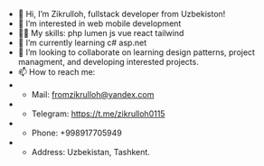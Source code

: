 - 👋 Hi, I’m Zikrulloh, fullstack developer from Uzbekiston!
- 👀 I’m interested in web mobile development
- 🐱‍👤 My skills: php lumen js vue react tailwind
- 🌱 I’m currently learning c# asp.net
- 💞️ I’m looking to collaborate on learning design patterns, project managment, and developing interested projects.
- 📫 How to reach me:
- - Mail: fromzikrulloh@yandex.com
- - Telegram: https://t.me/zikrulloh0115
- - Phone: +998917705949
- - Address: Uzbekistan, Tashkent.
